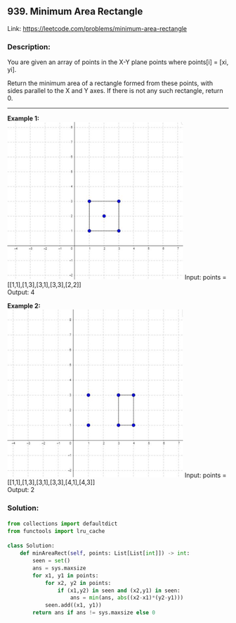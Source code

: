## 939. Minimum Area Rectangle
Link: https://leetcode.com/problems/minimum-area-rectangle

### Description: 
You are given an array of points in the X-Y plane points where points[i] = [xi, yi].

Return the minimum area of a rectangle formed from these points, with sides parallel to the X and Y axes. If there is not any such rectangle, return 0.

---

**Example 1:**  
<img src="../images/939-im-1.png" width="400" />
Input: points = [[1,1],[1,3],[3,1],[3,3],[2,2]]  
Output: 4  

**Example 2:**  
<img src="../images/939-im-2.png" width="400" />
Input: points = [[1,1],[1,3],[3,1],[3,3],[4,1],[4,3]]  
Output: 2  

### Solution: 
```python
from collections import defaultdict
from functools import lru_cache

class Solution:
    def minAreaRect(self, points: List[List[int]]) -> int:
        seen = set()
        ans = sys.maxsize
        for x1, y1 in points:
            for x2, y2 in points:
                if (x1,y2) in seen and (x2,y1) in seen:
                    ans = min(ans, abs((x2-x1)*(y2-y1)))
            seen.add((x1, y1))
        return ans if ans != sys.maxsize else 0

```
